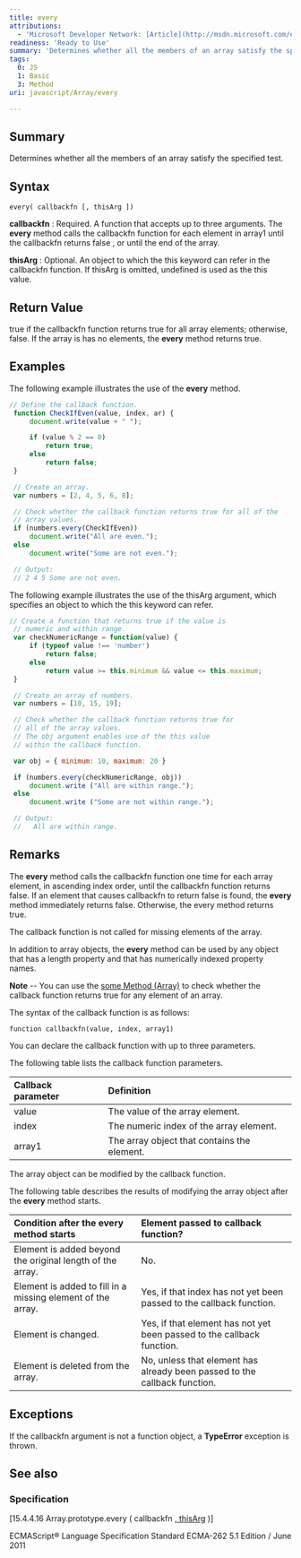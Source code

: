 ```yaml
---
title: every
attributions:
  - 'Microsoft Developer Network: [Article](http://msdn.microsoft.com/en-us/library/ie/ff679981(v=vs.94).aspx)'
readiness: 'Ready to Use'
summary: 'Determines whether all the members of an array satisfy the specified test.'
tags:
  0: JS
  1: Basic
  3: Method
uri: javascript/Array/every

---
```

## Summary

Determines whether all the members of an array satisfy the specified test.

## Syntax

    every( callbackfn [, thisArg ])

**callbackfn**
:   Required. A function that accepts up to three arguments. The **every** method calls the callbackfn function for each element in array1 until the callbackfn returns false , or until the end of the array.

**thisArg**
:   Optional. An object to which the this keyword can refer in the callbackfn function. If thisArg is omitted, undefined is used as the this value.

## Return Value

true if the callbackfn function returns true for all array elements; otherwise, false. If the array is has no elements, the **every** method returns true.

## Examples

The following example illustrates the use of the **every** method.

``` js
// Define the callback function.
 function CheckIfEven(value, index, ar) {
     document.write(value + " ");

     if (value % 2 == 0)
         return true;
     else
         return false;
 }

 // Create an array.
 var numbers = [2, 4, 5, 6, 8];

 // Check whether the callback function returns true for all of the
 // array values.
 if (numbers.every(CheckIfEven))
     document.write("All are even.");
 else
     document.write("Some are not even.");

 // Output:
 // 2 4 5 Some are not even.
```

The following example illustrates the use of the thisArg argument, which specifies an object to which the this keyword can refer.

``` js
// Create a function that returns true if the value is
 // numeric and within range.
 var checkNumericRange = function(value) {
     if (typeof value !== 'number')
         return false;
     else
         return value >= this.minimum && value <= this.maximum;
 }

 // Create an array of numbers.
 var numbers = [10, 15, 19];

 // Check whether the callback function returns true for
 // all of the array values.
 // The obj argument enables use of the this value
 // within the callback function.

 var obj = { minimum: 10, maximum: 20 }

 if (numbers.every(checkNumericRange, obj))
     document.write ("All are within range.");
 else
     document.write ("Some are not within range.");

 // Output:
 //   All are within range.
```

## Remarks

The **every** method calls the callbackfn function one time for each array element, in ascending index order, until the callbackfn function returns false. If an element that causes callbackfn to return false is found, the **every** method immediately returns false. Otherwise, the every method returns true.

The callback function is not called for missing elements of the array.

In addition to array objects, the **every** method can be used by any object that has a length property and that has numerically indexed property names.

**Note** -- You can use the [some Method (Array)](/javascript/Array/some) to check whether the callback function returns true for any element of an array.

The syntax of the callback function is as follows:

`function callbackfn(value, index, array1)`

You can declare the callback function with up to three parameters.

The following table lists the callback function parameters.

|Callback parameter|Definition|
|:-----------------|:---------|
|value|The value of the array element.|
|index|The numeric index of the array element.|
|array1|The array object that contains the element.|

The array object can be modified by the callback function.

The following table describes the results of modifying the array object after the **every** method starts.

|Condition after the **every** method starts|Element passed to callback function?|
|:------------------------------------------|:-----------------------------------|
|Element is added beyond the original length of the array.|No.|
|Element is added to fill in a missing element of the array.|Yes, if that index has not yet been passed to the callback function.|
|Element is changed.|Yes, if that element has not yet been passed to the callback function.|
|Element is deleted from the array.|No, unless that element has already been passed to the callback function.|

## Exceptions

If the callbackfn argument is not a function object, a **TypeError** exception is thrown.

## See also

### Specification

[15.4.4.16 Array.prototype.every ( callbackfn [ , thisArg](http://www.ecma-international.org/ecma-262/5.1/#sec-15.4.4.16) )]

ECMAScript® Language Specification Standard ECMA-262 5.1 Edition / June 2011

